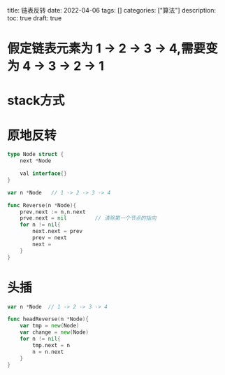 title: 链表反转
date: 2022-04-06
tags: []
categories: ["算法"]
description: 
toc: true
draft: true


# 假定链表元素为 1 -> 2 -> 3 -> 4,需要变为 4 -> 3 -> 2 -> 1


# stack方式


# 原地反转

```go
type Node struct {
    next *Node

    val interface{}
}

var n *Node   // 1 -> 2 -> 3 -> 4

func Reverse(n *Node){
    prev,next := n,n.next
    prve.next = nil         // 清除第一个节点的指向
    for n != nil{
        next.next = prev
        prev = next
        next = 
    }
}
```


# 头插

```go
var n *Node  // 1 -> 2 -> 3 -> 4

func headReverse(n *Node){
    var tmp = new(Node)
    var change = new(Node)
    for n != nil{
        tmp.next = n
        n = n.next
    }
}

```